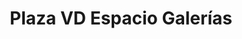---
title: "Plaza VD Espacio Galerías"
url: /zapopan-jalisco/plaza-vd-espacio-galerias/
shop: Einkaufszentrum
---